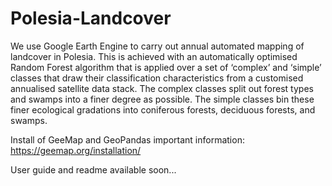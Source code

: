 # Polesia-Landcover

We use Google Earth Engine to carry out annual automated mapping of landcover in Polesia. This is achieved with an automatically optimised Random Forest algorithm that is applied over a set of ‘complex’ and ‘simple’ classes that draw their classification characteristics from a customised annualised satellite data stack. The complex classes split out forest types and swamps into a finer degree as possible. The simple classes bin these finer ecological gradations into coniferous forests, deciduous forests, and swamps. 

Install of GeeMap and GeoPandas important information: https://geemap.org/installation/

User guide and readme available soon...
